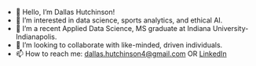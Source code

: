 - 👋 Hello, I’m Dallas Hutchinson!
- 👀 I’m interested in data science, sports analytics, and ethical AI.
- 🌱 I’m a recent Applied Data Science, MS graduate at Indiana University-Indianapolis.
- 💞️ I’m looking to collaborate with like-minded, driven individuals.
- 📫 How to reach me: dallas.hutchinson4@gmail.com OR [LinkedIn](https://www.linkedin.com/in/dallas-hutchinson/)

<!---
dallas-hutch/dallas-hutch is a ✨ special ✨ repository because its `README.md` (this file) appears on your GitHub profile.
You can click the Preview link to take a look at your changes.
--->
